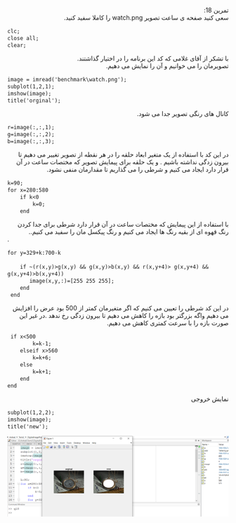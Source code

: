 <div dir ="rtl">

تمرین 18:<br/>
     سعی کنید صفحه ی ساعت تصویر watch.png را کاملا سفید کنید.  <br/>

</div>

```
clc;
close all;
clear;
```
<div dir ="rtl">
با تشکر از آقای غلامی که کد این  برنامه را در اختیار گذاشتند. <br/>
</div>
<div dir ="rtl">
تصویرمان را می خوانیم و آن را نمایش می دهیم. <br/>
</div>

```
image = imread('benchmark\watch.png');
subplot(1,2,1);
imshow(image);
title('orginal');
```
<div dir ="rtl">
کانال های رنگی تصویر جدا می شود. <br/>
</div>

```
r=image(:,:,1);
g=image(:,:,2);
b=image(:,:,3);

```

<div dir ="rtl">
  در این کد با استفاده از یک متغیر ابعاد حلقه را در هر نقطه از تصویر تغییر می دهیم تا بیرون زدگی نداشته باشیم . و یک حلقه برای پیمایش تصویر که مختصات ساعت در آن قرار دارد ایجاد می کنیم و شرطی را می گذاریم تا مقدارمان منفی نشود.<br/>
</div>

```
k=90;
for x=280:580
    if k<0
        k=0;
    end
```
<div dir ="rtl">
  با استفاده از این پیمایش  که مختصات ساعت در آن قرار دارد شرطی برای جدا کردن رنگ قهوه ای از بقیه رنگ ها  ایجاد می کنیم و رنگ پیکسل مان را سفید می کنیم..<br/>
</div>.

```
for y=329+k:700-k 
        
    if ~(r(x,y)>g(x,y) && g(x,y)>b(x,y) && r(x,y+4)> g(x,y+4) && g(x,y+4)>b(x,y+4))
       image(x,y,:)=[255 255 255];
    end       
 end

```
<div dir ="rtl">
 در این کد شرطی را تعیین می کنیم که اگر متغیرمان کمتر از 500 بود عرض را افزایش می دهیم واگه بزرگتر بود بازه را کاهش می دهیم تا بیرون زدگی رخ ندهد .در غیر این صورت  بازه را با سرعت کمتری کاهش می دهیم.<br/>
</div>

```
 if x<500
        k=k-1;
    elseif x>560
        k=k+6;
    else
        k=k+1;
    end
end
```
<div dir ="rtl">
 نمایش خروجی<br/>
</div>

```
subplot(1,2,2);
imshow(image);
title('new');
```

![out](https://github.com/semnan-university-ai/image-processing-class/blob/main/excersiecs/FatemehSeyfi/18/q18.png)

